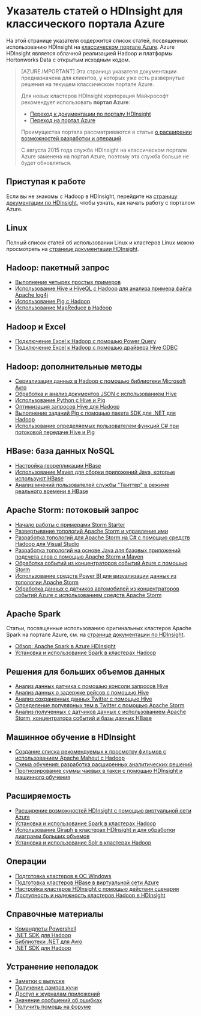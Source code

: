 <properties
   pageTitle="Указатель статей о HDInsight для классического портала Azure | Microsoft Azure"
   description="Страница указателя со ссылками на статьи, посвященные использованию HDInsight на классическом портале Azure. Для новых кластеров Hadoop в HDInsight корпорация Майкрософт рекомендует использовать портал Azure."
   services="hdinsight"
   documentationCenter="na"
   authors="cjgronlund"
   manager="pablissima"
   editor=""/>

<tags
   ms.service="hdinsight"
   ms.devlang="na"
   ms.topic="index-page"
   ms.tgt_pltfrm="na"
   ms.workload="big-data"
   ms.date="08/17/2015"
   ms.author="cjgronlund"/>

# Указатель статей о HDInsight для классического портала Azure

На этой странице указателя содержится список статей, посвященных использованию HDInsight на [классическом портале Azure](https://manage.windowsazure.com/). Azure HDInsight является облачной реализацией Hadoop и платформы Hortonworks Data с открытым исходным кодом.


> [AZURE.IMPORTANT]  Эта страница указателя документации предназначена для клиентов, у которых уже есть развернутые решения на текущем классическом портале Azure.
>
> Для новых кластеров HDInsight корпорация Майкрософт рекомендует использовать **портал Azure**:
>
> * [Переход к документации по порталу HDInsight](/documentation/services/hdinsight/)
> * [Переход на портал Azure](https://portal.azure.com/)
>
> Преимущества портала рассматриваются в статье [о расширении возможностей разработки и операций](/overview/preview-portal/).
>
> С августа 2015 года служба HDInsight на классическом портале Azure заменена на портал Azure, поэтому эта служба больше не будет обновляться.

## Приступая к работе

Если вы не знакомы с Hadoop в HDInsight, перейдите на [страницу документации по HDInsight](/documentation/services/hdinsight/), чтобы узнать, как начать работу с порталом Azure.

## Linux

Полный список статей об использовании Linux и кластеров Linux можно просмотреть на [странице документации HDInsight](/documentation/services/hdinsight/).

## Hadoop: пакетный запрос

* [Выполнение четырех простых примеров](hdinsight-run-samples.md)
* [Использование Hive и HiveQL с Hadoop для анализа примера файла Apache log4j](hdinsight-use-hive.md)
* [Использование Pig с Hadoop](hdinsight-use-pig.md)
* [Использование MapReduce в Hadoop](hdinsight-use-mapreduce.md)

## Hadoop и Excel

* [Подключение Excel к Hadoop с помощью Power Query](hdinsight-connect-excel-power-query.md)
* [Подключение Excel к Hadoop с помощью драйвера Hive ODBC](hdinsight-connect-excel-hive-odbc-driver.md)


## Hadoop: дополнительные методы

* [Сериализация данных в Hadoop с помощью библиотеки Microsoft Avro](hdinsight-dotnet-avro-serialization.md)
* [Обработка и анализ документов JSON с использованием Hive](hdinsight-using-json-in-hive.md)
* [Использование Python с Hive и Pig](hdinsight-python.md)
* [Оптимизация запросов Hive для Hadoop](hdinsight-hadoop-optimize-hive-query.md)
* [Выполнение заданий Pig с помощью пакета SDK для .NET для Hadoop](hdinsight-hadoop-use-pig-dotnet-sdk-v1.md)
* [Использование определяемых пользователем функций C# при потоковой передаче Hive и Pig](hdinsight-hadoop-hive-pig-udf-dotnet-csharp.md)

## HBase: база данных NoSQL

* [Настройка георепликации HBase](hdinsight-hbase-geo-replication.md)
* [Использование Maven для сборки приложений Java, которые используют HBase](hdinsight-hbase-build-java-maven.md)
* [Анализ мнений пользователей службы "Твиттер" в режиме реального времени в HBase](hdinsight-hbase-analyze-twitter-sentiment.md)

## Apache Storm: потоковый запрос

* [Начало работы с примерами Storm Starter](hdinsight-apache-storm-tutorial-get-started.md)
* [Развертывание топологий Apache Storm и управление ими](hdinsight-storm-deploy-monitor-topology.md)
* [Разработка топологий для Apache Storm на C# с помощью средств Hadoop для Visual Studio](hdinsight-storm-develop-csharp-visual-studio-topology.md)
* [Разработка топологий на основе Java для базовых приложений подсчета слов с помощью Apache Storm и Maven ](hdinsight-storm-develop-java-topology.md)
* [Обработка событий из концентраторов событий Azure с помощью Storm](hdinsight-storm-develop-csharp-event-hub-topology.md)
* [Использование средств Power BI для визуализации данных из топологии Apache Storm](hdinsight-storm-power-bi-topology.md)
* [Обработка данных с датчиков автомобилей из концентраторов событий Azure с использованием средств Apache Storm](hdinsight-storm-iot-eventhub-documentdb.md)

## Apache Spark

Статьи, посвященные использованию оригинальных кластеров Apache Spark на портале Azure, см. на [странице документации по HDInsight](/documentation/services/hdinsight/).

* [Обзор: Apache Spark в Azure HDInsight](hdinsight-apache-spark-overview.md)
* [Установка и использование Spark в кластерах Hadoop](hdinsight-hadoop-spark-install.md)



## Решения для больших объемов данных

* [Анализ данных датчика с помощью консоли запросов Hive](hdinsight-hive-analyze-sensor-data.md)
* [Анализ данных о задержке рейсов с помощью Hive](hdinsight-analyze-flight-delay-data.md)
* [Анализ сохраненных данных Twitter с помощью Hive](hdinsight-analyze-twitter-data.md)
* [Определение популярных тем в Twitter с помощью Apache Storm](hdinsight-storm-twitter-trending.md)
* [Анализ полученных с датчиков данных с использованием Apache Storm, концентратора событий и базы данных HBase](hdinsight-storm-sensor-data-analysis.md)

## Машинное обучение в HDInsight

* [Создание списка рекомендуемых к просмотру фильмов с использованием Apache Mahout с Hadoop](hdinsight-mahout.md)
* [Схема обучения: разработка расширенных аналитических решений](../machine-learning/machine-learning-walkthrough-develop-predictive-solution.md)
* [Прогнозирование суммы чаевых в такси с помощью HDInsight и машинного обучения](../machine-learning/machine-learning-data-science-process-hive-walkthrough.md)

## Расширяемость

* [Расширение возможностей HDInsight с помощью виртуальной сети Azure](hdinsight-extend-hadoop-virtual-network.md)
* [Установка и использование Spark в кластерах Hadoop](hdinsight-hadoop-spark-install.md)
* [Использование Giraph в кластерах HDInsight и для обработки диаграмм больших объемов](hdinsight-hadoop-giraph-install-v1.md)
* [Установка и использование Solr в кластерах Hadoop](hdinsight-hadoop-solr-install-v1.md)

## Операции

* [Подготовка кластеров в ОС Windows](hdinsight-provision-clusters-v1.md)
* [Подготовка кластеров HBase в виртуальной сети Azure](hdinsight-hbase-provision-vnet.md)
* [Настройка кластеров HDInsight с помощью действия сценария](hdinsight-hadoop-customize-cluster-v1.md)
* [Доступность и надежность кластеров Hadoop в HDInsight](hdinsight-high-availability.md)

## Справочные материалы

* [Командлеты Powershell](https://msdn.microsoft.com/library/azure/dn858087.aspx)  
* [.NET SDK для Hadoop](http://msdn.microsoft.com/library/azure/dn469975.aspx)  
* [Библиотеки .NET для Avro](https://hadoopsdk.codeplex.com/wikipage?title=Avro%20Library)  
* [.NET SDK для Hadoop](https://www.nuget.org/packages/Microsoft.HBase.Client/)  

## Устранение неполадок

* [Заметки о выпуске](hdinsight-release-notes.md)
* [Получение дампов кучи](hdinsight-hadoop-collect-debug-heap-dumps.md)
* [Доступ к журналам приложений](hdinsight-hadoop-access-yarn-app-logs.md)
* [Значение сообщений об ошибках](hdinsight-debug-jobs.md)
* [Получить помощь на форуме](https://social.msdn.microsoft.com/forums/azure/home?forum=hdinsight)

<!---HONumber=AcomDC_0511_2016-->